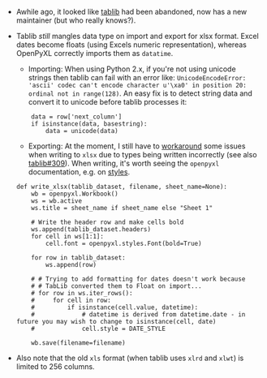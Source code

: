 - Awhile ago, it looked like [tablib](http://python-tablib.org/) had been abandoned, now has a new maintainer (but who really knows?).

- Tablib *still* mangles data type on import and export for xlsx format. Excel dates become floats (using Excels numeric representation), whereas OpenPyXL correctly imports them as `datatime`.

  - Importing: When using Python 2.x, if you're not using unicode strings then tablib can fail with an error like: `UnicodeEncodeError: 'ascii' codec can't encode character u'\xa0' in position 20: ordinal not in range(128)`. An easy fix is to detect string data and convert it to unicode before tablib processes it:

  ```
      data = row['next_column']
      if isinstance(data, basestring):
          data = unicode(data)

  ```

  - Exporting: At the moment, I still have to [workaround](https://github.com/vinayak-mehta/tablib/issues/252#issuecomment-454395181) some issues when writing to `xlsx` due to types being written incorrectly (see also [tablib#309](https://github.com/vinayak-mehta/tablib/pull/309)). When writing, it's worth seeing the `openpyxl` documentation, e.g. on [styles](https://openpyxl.readthedocs.io/en/stable/styles.html).

  ```
  def write_xlsx(tablib_dataset, filename, sheet_name=None):
      wb = openpyxl.Workbook()
      ws = wb.active
      ws.title = sheet_name if sheet_name else "Sheet 1"

      # Write the header row and make cells bold
      ws.append(tablib_dataset.headers)
      for cell in ws[1:1]:
          cell.font = openpyxl.styles.Font(bold=True)

      for row in tablib_dataset:
          ws.append(row)

      # # Trying to add formatting for dates doesn't work because
      # # TabLib converted them to Float on import...
      # for row in ws.iter_rows():
      #     for cell in row:
      #         if isinstance(cell.value, datetime):
      #             # datetime is derived from datetime.date - in future you may wish to change to isinstance(cell, date)
      #             cell.style = DATE_STYLE

      wb.save(filename=filename)

  ```

- Also note that the old `xls` format (when tablib uses `xlrd` and `xlwt`) is limited to 256 columns.
